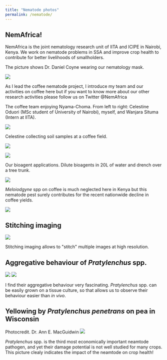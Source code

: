 ```yaml
---
title: "Nematode photos"
permalink: /nematode/
---
```


## NemAfrica!
NemAfrica is the joint nematology research unit of IITA and ICIPE in Nairobi, Kenya.
We work on nematode problems in SSA and improve crop health to contribute for better livelihoods of smallholders.

The picture shows Dr. Daniel Coyne wearing our nematology mask.

![](../files/nematode_mask.jpeg)

As I lead the coffee nematode project, I introduce my team and our activities on coffee here but if you want to know more about our other research activities please follow us on Twitter @NemAfrica 

The coffee team enjoying Nyama-Choma. From left to right: Celestine Oduori (MSc student of University of Nairobi), myself, and Wanjara Situma (Intern at IITA).

![](../files/team_coffee.jpeg)

Celestine collecting soil samples at a coffee field.

![](../files/soil_sampling.jpeg)

![](../files/coffee_farm.jpeg)

Our bioagent applications. Dilute bioagents in 20L of water and drench over a tree trunk.

![](../files/drenching.jpeg)

*Meloiodgyne* spp on coffee is much neglected here in Kenya but this nematode pest surely contributes for the recent nationwide decline in coffee yields.

![](../files/rkn_and_lesions_coffee.jpeg)



## Stitching imaging 
![](../files/rln734_stiching.png)

Stitching imaging allows to "stitch" multiple images at high resolution. 

## Aggregative behaviour of *Pratylenchus* spp. 
![](../files/nema_aggregation1.jpg)
![](../files/nema_aggregation2.jpg)

I find their aggregative behaviour very fascinating. 
*Pratylenchus* spp. can be easily grown on a tissue culture, so that allows us to observe their behaviour easier than *in vivo*.

## Yellowing by *Pratylenchus penetrans* on pea in Wisconsin
Photocredit. Dr. Ann E. MacGuidwin
![](../files/pea_RlnDamage.jpg)

*Pratylenchus* spp. is the third most economically important neamtode pathogen, and yet their damage potential is not well studied for many crops. This picture clealy indicates the impact of the neamtode on crop health!



